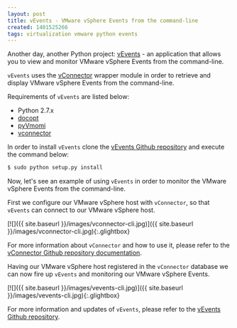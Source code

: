 ```yaml
---
layout: post
title: vEvents - VMware vSphere Events from the command-line
created: 1401525266
tags: virtualization vmware python events
---
```

Another day, another Python project:
[vEvents](https://github.com/dnaeon/py-vevents) - an application that
allows you to view and monitor VMware vSphere Events from the
command-line.

`vEvents` uses the
[vConnector](https://github.com/dnaeon/py-vconnector) wrapper module
in order to retrieve and display VMware vSphere Events from the
command-line.

Requirements of `vEvents` are listed below:

* Python 2.7.x
* [docopt](https://github.com/docopt/docopt)
* [pyVmomi](https://github.com/vmware/pyvmomi)
* [vconnector](https://github.com/dnaeon/py-vconnector)

In order to install `vEvents` clone the [vEvents Github
repository](https://github.com/dnaeon/py-vevents) and execute the
command below:

```bash
$ sudo python setup.py install
```

Now, let's see an example of using `vEvents` in order to monitor the
VMware vSphere Events from the command-line.

First we configure our VMware vSphere host with `vConnector`, so that
`vEvents` can connect to our VMware vSphere host.

[![]({{ site.baseurl }}/images/vconnector-cli.jpg)]({{ site.baseurl }}/images/vconnector-cli.jpg){:.glightbox}

For more information about `vConnector` and how to use it, please
refer to the [vConnector Github repository
documentation](https://github.com/dnaeon/py-vconnector).

Having our VMware vSphere host registered in the `vConnector` database
we can now fire up `vEvents` and monitoring our VMware vSphere Events.

[![]({{ site.baseurl }}/images/vevents-cli.jpg)]({{ site.baseurl }}/images/vevents-cli.jpg){:.glightbox}

For more information and updates of `vEvents`, please refer to the
[vEvents Github repository](https://github.com/dnaeon/py-vevents).
